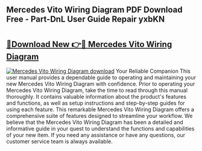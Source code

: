 ## Mercedes Vito Wiring Diagram PDF Download Free - Part-DnL User Guide Repair yxbKN

# <h2><a href="http://dfs0cy.blite.top/?on=Mercedes+Vito+Wiring+Diagram">🔗Download New 👉🔴 Mercedes Vito Wiring Diagram</a></h2>

[![Mercedes Vito Wiring Diagram download](https://i.imgur.com/lujVjoI.png)](http://dfs0cy.blite.top/?on=Mercedes+Vito+Wiring+Diagram)
Your Reliable Companion This user manual provides a dependable guide to operating and maintaining your new Mercedes Vito Wiring Diagram with confidence. Prior to operating your Mercedes Vito Wiring Diagram, take the time to read through this manual thoroughly. It contains valuable information about the product's features and functions, as well as setup instructions and step-by-step guides for using each feature. This remarkable Mercedes Vito Wiring Diagram offers a comprehensive suite of features designed to streamline your workflow. We believe that the Mercedes Vito Wiring Diagram has been a detailed and informative guide in your quest to understand the functions and capabilities of your new item. If you need any assistance or have any questions, our customer service team is always available.
